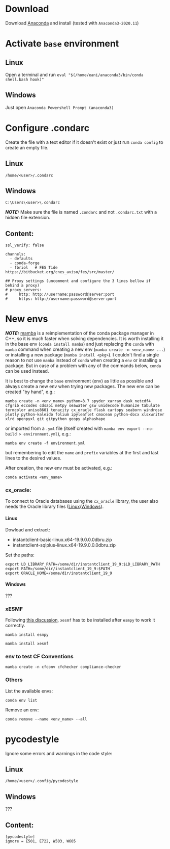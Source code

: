 # Download
Download [Anaconda](https://www.anaconda.com/products/individual#Downloads) and install (tested with `Anaconda3-2020.11`)

# Activate `base` environment

## Linux
Open a terminal and run `eval "$(/home/eani/anaconda3/bin/conda shell.bash hook)"`

## Windows
Just open `Anaconda Powershell Prompt (anaconda3)`

# Configure .condarc
Create the file with a text editor if it doesn't exist or just run `conda config` to create an empty file.

## Linux
`/home/<user>/.condarc`

## Windows
`C:\Users\<user>\.condarc`

**_NOTE:_** Make sure the file is named `.condarc` and not `.condarc.txt` with a hidden file extension.

## Content:
```
ssl_verify: false

channels:
  - defaults
  - conda-forge
  - fbriol   # FES Tide https://bitbucket.org/cnes_aviso/fes/src/master/

## Proxy settings (uncomment and configure the 3 lines bellow if behind a proxy)
# proxy_servers:
#     http: http://username:password@server:port
#     https: http://username:password@server:port
```

# New envs

**_NOTE:_** [mamba](https://github.com/mamba-org/mamba) is a reimplementation of the conda package manager in C++, so it is much faster when solving dependencies. It is worth installing it in the base env (`conda install mamba`) and just replacing the `conda` with `mamba` command when creating a new env (`mamba create -n <env_name> ...`) or installing a new package (`mamba install <pkg>`). I couldn't find a single reason to not use `mamba` instead of `conda` when creating a `env` or installing a package. But in case of a problem with any of the commands below, `conda` can be used instead.

It is best to change the `base` environment (env) as little as possible and always create a new env when trying new packages. The new env can be created "by hand", e.g.:

`mamba create -n <env_name> python=3.7
spyder
xarray dask netcdf4 cfgrib eccodes cdsapi
metpy seawater gsw
unidecode humanize tabulate termcolor aniso8601 tenacity
cx_oracle flask
cartopy seaborn windrose plotly python-kaleido folium ipyleaflet cmocean python-docx xlsxwriter xlrd openpyxl
git gitpython
geopy alphashape`

or imported from a `.yml` file (itself created with `mamba env export --no-build > environment.yml`), e.g.:

`mamba env create -f environment.yml`

but remembering to edit the `name` and `prefix` variables at the first and last lines to the desired values.

After creation, the new env must be activated, e.g.:

`conda activate <env_name>`

### cx_oracle:
To connect to Oracle databases using the `cx_oracle` library, the user also needs the Oracle library files ([Linux](http://www.oracle.com/technetwork/topics/linuxx86-64soft-092277.html)/[Windows](https://www.oracle.com/database/technologies/instant-client/winx64-64-downloads.html)).

#### Linux

Dowload and extract:
- instantclient-basic-linux.x64-19.9.0.0.0dbru.zip
- instantclient-sqlplus-linux.x64-19.9.0.0.0dbru.zip

Set the paths:
```
export LD_LIBRARY_PATH=/some/dir/instantclient_19_9:$LD_LIBRARY_PATH
export PATH=/some/dir/instantclient_19_9:$PATH
export ORACLE_HOME=/some/dir/instantclient_19_9
```

#### Windows
???


### xESMF

Following [this discussion](https://github.com/JiaweiZhuang/xESMF/issues/47), `xesmf` has to be installed after `esmpy` to work it correctly.

`mamba install esmpy`

`mamba install xesmf`

### env to test CF Conventions
`mamba create -n cfconv cfchecker compliance-checker`

### Others
List the available envs:

`conda env list`

Remove an env:

`conda remove --name <env_name> --all`

# pycodestyle
Ignore some errors and warnings in the code style:

## Linux 
`/home/<user>/.config/pycodestyle`

## Windows
???

## Content:
```
[pycodestyle]
ignore = E501, E722, W503, W605
```
